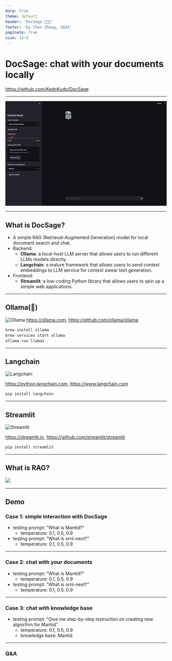 ```yaml
---
marp: true
theme: default
header: 'DocSage 🦙🦜🔗'
footer: 'by Chen Zhang, 2024'
paginate: true
size: 16:9
---
```


# DocSage: chat with your documents locally

https://github.com/KedoKudo/DocSage

---

![Demo View](figures/demo_page.png)

---

## What is DocSage?

- A simple RAG (Retrieval-Augmented Generation) model for local document search and chat.
- Backend:
    - **Ollama**: a local-host LLM server that allows users to run different LLMs models directly.
    - **Langchain**: a mature framework that allows users to send context embeddings to LLM service for context awear text generation.
- Frontend:
    - **Streamlit**: a low-coding Python library that allows users to spin up a simple web applications.

---

## Ollama(🦙)

![Ollama](https://ollama.com/public/ollama.png)
https://ollama.com, https://github.com/ollama/ollama

```bash
brew install ollama
brew services start ollama
ollama run llama2
```

---

## Langchain

![Langchain](https://python.langchain.com/img/brand/wordmark.png)

https://python.langchain.com, https://www.langchain.com

```bash
pip install langchain
```

---

## Streamlit

![Streamlit](https://streamlit.io/images/brand/streamlit-mark-color.png)

https://streamlit.io, https://github.com/streamlit/streamlit

```bash
pip install streamlit
```

---

## What is RAG?

[![](https://mermaid.ink/img/pako:eNp1kc9qwzAMh1_F-NRB-gI5DJam6wYt7A_rJSlDtdXGkNiZLG-Upu8-p-522KhPQv5-n7B1lMpplLncte5LNUAsli-1FfHcVW8eSZROhQ4t-42YTm-HebdFrY3d3werBlFM8Kfhb1KuGDkxeHaEg5hVa1SxLIFhCx43CSqPZ_lzQDqcUuCPeT75GC_f__nnFz8CqebqgFmiCJkMfmImeud5EItquVxdkIfqiXC6DaZlsS6LTUq0DnQmXM_GWWijP8GLX18gO4jHitD3znr0Z5vMZIfUgdHxL49jp5bcYIe1zGOpcQeh5VrW9hRRCOxeD1bJnClgJkOvgbE0sCfoZL6D1scuahPftUr7Oa_p9A0WN4-U?type=png)](https://mermaid.live/edit#pako:eNp1kc9qwzAMh1_F-NRB-gI5DJam6wYt7A_rJSlDtdXGkNiZLG-Upu8-p-522KhPQv5-n7B1lMpplLncte5LNUAsli-1FfHcVW8eSZROhQ4t-42YTm-HebdFrY3d3werBlFM8Kfhb1KuGDkxeHaEg5hVa1SxLIFhCx43CSqPZ_lzQDqcUuCPeT75GC_f__nnFz8CqebqgFmiCJkMfmImeud5EItquVxdkIfqiXC6DaZlsS6LTUq0DnQmXM_GWWijP8GLX18gO4jHitD3znr0Z5vMZIfUgdHxL49jp5bcYIe1zGOpcQeh5VrW9hRRCOxeD1bJnClgJkOvgbE0sCfoZL6D1scuahPftUr7Oa_p9A0WN4-U)

---

## Demo

### Case 1: simple interaction with DocSage

- testing prompt: "What is Mantid?"
    - temperature: 0.1, 0.5, 0.9
- testing prompt: "What is ornl-next?"
    - temperature: 0.1, 0.5, 0.9

---

### Case 2: chat with your documents

- testing prompt: "What is Mantid?"
    - temperature: 0.1, 0.5, 0.9
- testing prompt: "What is ornl-next?"
    - temperature: 0.1, 0.5, 0.9

---

### Case 3: chat with knowledge base

- testing prompt: "Give me step-by-step instruction on creating new algoirthm for Mantid"
    - temperature: 0.1, 0.5, 0.9
    - knowledge base: Mantid

---

### Q&A
